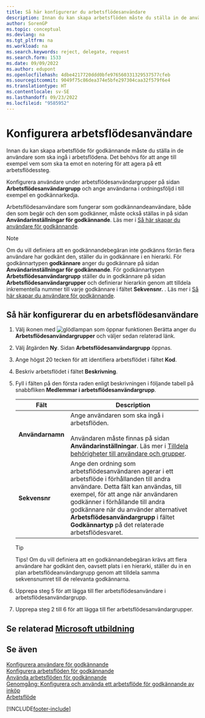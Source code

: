 ```yaml
---
title: Så här konfigurerar du arbetsflödesanvändare
description: Innan du kan skapa arbetsflöden måste du ställa in de användare som ska ingå på sidan Arbetsflödesanvändargrupp.
author: SorenGP
ms.topic: conceptual
ms.devlang: na
ms.tgt_pltfrm: na
ms.workload: na
ms.search.keywords: reject, delegate, request
ms.search.form: 1533
ms.date: 09/09/2022
ms.author: edupont
ms.openlocfilehash: 4dbe4217720ddd0bfe976560331329537577cfeb
ms.sourcegitcommit: 9049f75c86dea374e5bfe297304caa32f579f6e4
ms.translationtype: HT
ms.contentlocale: sv-SE
ms.lasthandoff: 09/23/2022
ms.locfileid: "9585952"
---
```

# <a name="set-up-workflow-users"></a>Konfigurera arbetsflödesanvändare

Innan du kan skapa arbetsflöde för godkännande måste du ställa in de användare som ska ingå i arbetsflödena. Det behövs för att ange till exempel vem som ska ta emot en notering för att agera på ett arbetsflödessteg.  

Konfigurera användare under arbetsflödesanvändargrupper på sidan **Arbetsflödesanvändargrupp** och ange användarna i ordningsföljd i till exempel en godkännarkedja. 

Arbetsflödesanvändare som fungerar som godkännandeanvändare, både den som begär och den som godkänner, måste också ställas in på sidan **Användarinställningar för godkännande**. Läs mer i [Så här skapar du användare för godkännande](across-how-to-set-up-approval-users.md).  

> [!NOTE]  
> Om du vill definiera att en godkännandebegäran inte godkänns förrän flera användare har godkänt den, ställer du in godkännare i en hierarki. För godkännartypen **godkännare** anger du godkännare på sidan **Användarinställningar för godkännande**. För godkännartypen **Arbetsflödesanvändargrupp** ställer du in godkännare på sidan **Arbetsflödesanvändargrupper** och definierar hierarkin genom att tilldela inkrementella nummer till varje godkännare i fältet **Sekvensnr.** . Läs mer i [Så här skapar du användare för godkännande](across-how-to-set-up-approval-users.md). 

## <a name="to-set-up-a-workflow-user"></a>Så här konfigurerar du en arbetsflödesanvändare

1. Välj ikonen med ![glödlampan som öppnar funktionen Berätta](media/ui-search/search_small.png "Berätta vad du vill göra") anger du **Arbetsflödesanvändargrupper** och väljer sedan relaterad länk.  
2. Välj åtgärden **Ny**. Sidan **Arbetsflödesanvändargrupp** öppnas.  
3. Ange högst 20 tecken för att identifiera arbetsflödet i fältet **Kod**.  
4. Beskriv arbetsflödet i fältet **Beskrivning**.  
5. Fyll i fälten på den första raden enligt beskrivningen i följande tabell på snabbfliken **Medlemmar i arbetsflödesanvändargrupp**.  

   |Fält|Description|
   |-----|-----------|
   |**Användarnamn**|Ange användaren som ska ingå i arbetsflöden.<br /><br /> Användaren måste finnas på sidan **Användarinställningar**. Läs mer i [Tilldela behörigheter till användare och grupper](ui-define-granular-permissions.md).|
   |**Sekvensnr**|Ange den ordning som arbetsflödesanvändaren agerar i ett arbetsflöde i förhållanden till andra användare. Detta fält kan användas, till exempel, för att ange när användaren godkänner i förhållande till andra godkännare när du använder alternativet **Arbetsflödesanvändargrupp** i fältet **Godkännartyp** på det relaterade arbetsflödesvaret.| 

   > [!TIP]
   > Tips! Om du vill definiera att en godkännandebegäran krävs att flera användare har godkänt den, oavsett plats i en hierarki, ställer du in en plan arbetsflödeanvändargrupp genom att tilldela samma sekvensnumret till de relevanta godkännarna.

6. Upprepa steg 5 för att lägga till fler arbetsflödesanvändare i arbetsflödesanvändargrupp.  
7. Upprepa steg 2 till 6 för att lägga till fler arbetsflödesanvändargrupper.  

## <a name="see-related-microsoft-training"></a>Se relaterad [Microsoft utbildning](/training/modules/create-workflows/)

## <a name="see-also"></a>Se även

[Konfigurera användare för godkännande](across-how-to-set-up-approval-users.md)  
[Konfigurera arbetsflöden för godkännande](across-set-up-workflows.md)  
[Använda arbetsflöden för godkännande](across-use-workflows.md)  
[Genomgång: Konfigurera och använda ett arbetsflöde för godkännande av inköp](walkthrough-setting-up-and-using-a-purchase-approval-workflow.md)  
[Arbetsflöde](across-workflow.md)  

[!INCLUDE[footer-include](includes/footer-banner.md)]
